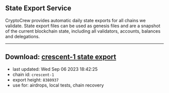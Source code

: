 ## State Export Service
CryptoCrew provides automatic daily state exports for all chains we validate. State export files can be used as genesis files and are a snapshot of the current blockchain state, including all validators, accounts, balances and delegations.

---
**Download: [crescent-1 state export](https://dl.ccvalidators.com/SERVICE/crescent/crescent-1_export_8380937.json)**
---

- last updated: Wed Sep 06 2023 18:42:25
- chain id: `crescent-1`
- export height: `8380937`
- use for: airdrops, local tests, chain recovery
